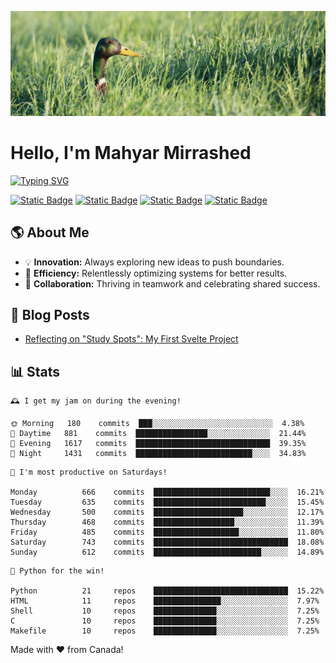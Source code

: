 ![](./res/header.jpg)

# Hello, I'm Mahyar Mirrashed

[![Typing SVG](https://readme-typing-svg.demolab.com?font=PT+Serif&weight=700&size=24&duration=3000&pause=1500&color=DCBEB5&vCenter=true&width=435&lines=Part-time+Open+Source+Developer+%F0%9F%A7%91%F0%9F%8F%BB%E2%80%8D%F0%9F%92%BB;Full-time+Systems+Developer+%F0%9F%8C%90;Average+Coffee+Enjoyer+%E2%98%95%EF%B8%8F;Dad+to+Multiple+Birbs+%F0%9F%A6%9C)](https://git.io/typing-svg)

[![Static Badge](https://img.shields.io/badge/linkedin-0A66C2?style=for-the-badge&logo=linkedin)](https://linkedin.com/in/mahyarmirrashed)
[![Static Badge](https://img.shields.io/badge/youtube-FF0000?style=for-the-badge&logo=youtube)](https://www.youtube.com/@mahmirr)
[![Static Badge](https://img.shields.io/badge/CV-33a4d3?style=for-the-badge&logo=googleforms)](https://mahyarmirrashed.com/resume.pdf)
[![Static Badge](https://img.shields.io/badge/mastodon-6364FF?style=for-the-badge&logo=mastodon&logoColor=white)](https://mastodon.social/@mahyarmirrashed)

## 🌎 About Me

- 💡 **Innovation:** Always exploring new ideas to push boundaries.
- 🚀 **Efficiency:** Relentlessly optimizing systems for better results.
- 💪 **Collaboration:** Thriving in teamwork and celebrating shared success.

## 📜 Blog Posts

<!-- BLOG-POST-LIST:START -->
- [Reflecting on &quot;Study Spots&quot;: My First Svelte Project](https://mahyarmirrashed.com/reflecting-on-study-spots/)
<!-- BLOG-POST-LIST:END -->

## 📊 Stats

<!-- README-STATS:START -->

```
🕰️ I get my jam on during the evening!

🌞 Morning  	180    commits	███░░░░░░░░░░░░░░░░░░░░░░░░░░░	4.38%
🌆 Daytime  	881    commits	████████████████░░░░░░░░░░░░░░	21.44%
🌃 Evening  	1617   commits	██████████████████████████████	39.35%
🌙 Night    	1431   commits	██████████████████████████░░░░	34.83%
```

```
📅 I'm most productive on Saturdays!

Monday      	666    commits	██████████████████████████░░░░	16.21%
Tuesday     	635    commits	█████████████████████████░░░░░	15.45%
Wednesday   	500    commits	████████████████████░░░░░░░░░░	12.17%
Thursday    	468    commits	██████████████████░░░░░░░░░░░░	11.39%
Friday      	485    commits	███████████████████░░░░░░░░░░░	11.80%
Saturday    	743    commits	██████████████████████████████	18.08%
Sunday      	612    commits	████████████████████████░░░░░░	14.89%
```

```
🧪 Python for the win!

Python      	21     repos	██████████████████████████████	15.22%
HTML        	11     repos	███████████████░░░░░░░░░░░░░░░	7.97%
Shell       	10     repos	██████████████░░░░░░░░░░░░░░░░	7.25%
C           	10     repos	██████████████░░░░░░░░░░░░░░░░	7.25%
Makefile    	10     repos	██████████████░░░░░░░░░░░░░░░░	7.25%
```

<!-- README-STATS:END -->

Made with :heart: from Canada!
